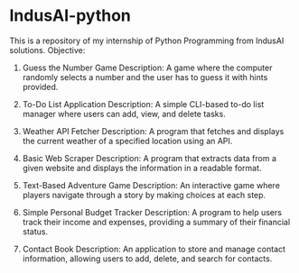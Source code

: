 # IndusAI-python
This is a repository of my internship of Python Programming from IndusAI solutions.
Objective:

1. Guess the Number Game
Description: A game where the computer randomly selects a number and the user has to guess it with hints provided.

2. To-Do List Application
Description: A simple CLI-based to-do list manager where users can add, view, and delete tasks.

3. Weather API Fetcher
Description: A program that fetches and displays the current weather of a specified location using an API.

4. Basic Web Scraper
Description: A program that extracts data from a given website and displays the information in a readable format.

5. Text-Based Adventure Game
Description: An interactive game where players navigate through a story by making choices at each step.

6. Simple Personal Budget Tracker
Description: A program to help users track their income and expenses, providing a summary of their financial status.

7. Contact Book
Description: An application to store and manage contact information, allowing users to add, delete, and search for contacts.
